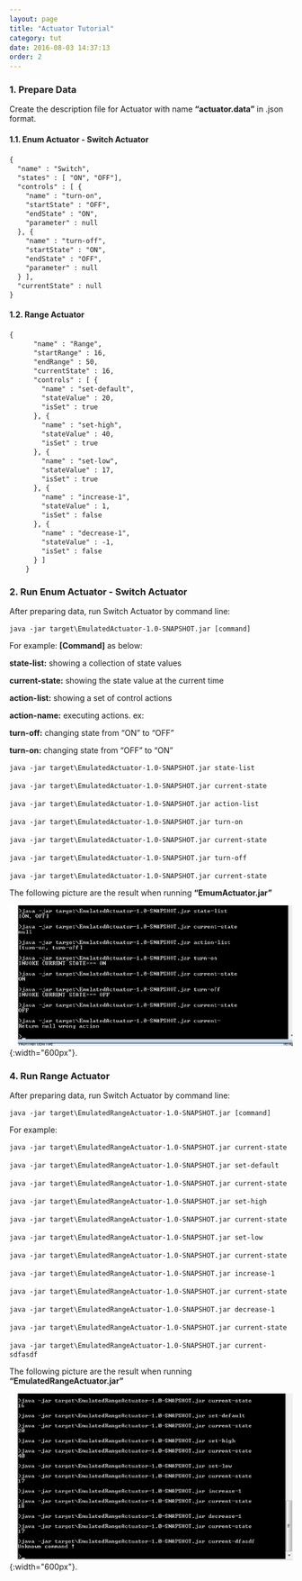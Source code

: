 ```yaml
---
layout: page
title: "Actuator Tutorial"
category: tut
date: 2016-08-03 14:37:13
order: 2
---
```


### 1. Prepare Data

Create the description file for Actuator with name **“actuator.data”** in .json format.

#### 1.1. Enum Actuator - Switch Actuator

    {
      "name" : "Switch",
      "states" : [ "ON", "OFF"],
      "controls" : [ {
        "name" : "turn-on",
        "startState" : "OFF",
        "endState" : "ON",
        "parameter" : null
      }, {
        "name" : "turn-off",
        "startState" : "ON",
        "endState" : "OFF",
        "parameter" : null
      } ],
      "currentState" : null    
    }


#### 1.2. Range Actuator

    {
    	  "name" : "Range",
    	  "startRange" : 16,
    	  "endRange" : 50,
    	  "currentState" : 16,
    	  "controls" : [ {
    		"name" : "set-default",
    		"stateValue" : 20,
    		"isSet" : true
    	  }, {
    		"name" : "set-high",
    		"stateValue" : 40,
    		"isSet" : true
    	  }, {
    		"name" : "set-low",
    		"stateValue" : 17,
    		"isSet" : true
    	  }, {
    		"name" : "increase-1",
    		"stateValue" : 1,
    		"isSet" : false
    	  }, {
    		"name" : "decrease-1",
    		"stateValue" : -1,
    		"isSet" : false
    	  } ]
    	}
    
### 2. Run Enum Actuator - Switch Actuator

After preparing data, run Switch Actuator by command line:

    java -jar target\EmulatedActuator-1.0-SNAPSHOT.jar [command]
   
For example: **[Command]** as below:

**state-list:** showing a collection of state values

**current-state:** showing the state value at the current time

**action-list:** showing a set of control actions

**action-name:** executing actions. ex:

**turn-off:** changing state from “ON” to “OFF”

**turn-on:** changing state from “OFF” to “ON”

    java -jar target\EmulatedActuator-1.0-SNAPSHOT.jar state-list
    
    java -jar target\EmulatedActuator-1.0-SNAPSHOT.jar current-state
    
    java -jar target\EmulatedActuator-1.0-SNAPSHOT.jar action-list
    
    java -jar target\EmulatedActuator-1.0-SNAPSHOT.jar turn-on
    
    java -jar target\EmulatedActuator-1.0-SNAPSHOT.jar current-state
    
    java -jar target\EmulatedActuator-1.0-SNAPSHOT.jar turn-off
    
    java -jar target\EmulatedActuator-1.0-SNAPSHOT.jar current-state

The following picture are the result when running **“EmumActuator.jar”**

![Switch Actuator](../images/switchActutorCMD.png "Run switch  actuator"){:width="600px"}.

### 4. Run Range Actuator

After preparing data, run Switch Actuator by command line:

    java -jar target\EmulatedRangeActuator-1.0-SNAPSHOT.jar [command]
    
For example: 

    java -jar target\EmulatedRangeActuator-1.0-SNAPSHOT.jar current-state
    
    java -jar target\EmulatedRangeActuator-1.0-SNAPSHOT.jar set-default
    
    java -jar target\EmulatedRangeActuator-1.0-SNAPSHOT.jar current-state
    
    java -jar target\EmulatedRangeActuator-1.0-SNAPSHOT.jar set-high
    
    java -jar target\EmulatedRangeActuator-1.0-SNAPSHOT.jar current-state   
    
    java -jar target\EmulatedRangeActuator-1.0-SNAPSHOT.jar set-low
    
    java -jar target\EmulatedRangeActuator-1.0-SNAPSHOT.jar current-state
    
    java -jar target\EmulatedRangeActuator-1.0-SNAPSHOT.jar increase-1
    
    java -jar target\EmulatedRangeActuator-1.0-SNAPSHOT.jar current-state
    
    java -jar target\EmulatedRangeActuator-1.0-SNAPSHOT.jar decrease-1
    
    java -jar target\EmulatedRangeActuator-1.0-SNAPSHOT.jar current-state
    
    java -jar target\EmulatedRangeActuator-1.0-SNAPSHOT.jar current-sdfasdf
    
The following picture are the result when running **“EmulatedRangeActuator.jar”**

![Range Actuator](../images/rangeActuatorCMD.png "run range actuator"){:width="600px"}.




